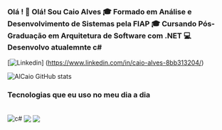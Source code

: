 
### Olá ! 👋 Olá! Sou Caio Alves 🎓 Formado em Análise e Desenvolvimento de Sistemas pela FIAP 🎓 Cursando Pós-Graduação em Arquitetura de Software com .NET 💻 Desenvolvo atualemnte c# 


[![Linkedin](https://img.shields.io/badge/LinkedIn-0077B5?style=for-the-badge&logo=linkedin&logoColor=white)]
(https://www.linkedin.com/in/caio-alves-8bb313204/)



![AlCaio GitHub stats](https://github-readme-stats.vercel.app/api?username=Alcaio&show_icons=true&theme=radical)


### Tecnologias que eu uso no meu dia a dia 


<div style="display: inline_block"><br/>
    <img align="center" alt="c#" src="https://img.shields.io/badge/C%23-239120?style=for-the-badge&logo=c-sharp&logoColor=white" />
    <img align="center" ali="net" src="https://img.shields.io/badge/.NET-5C2D91?style=for-the-badge&logo=.net&logoColor=white" />
    <img align="center" ali="net" src="https://img.shields.io/badge/MySQL-00000F?style=for-the-badge&logo=mysql&logoColor=white" />
</div>
